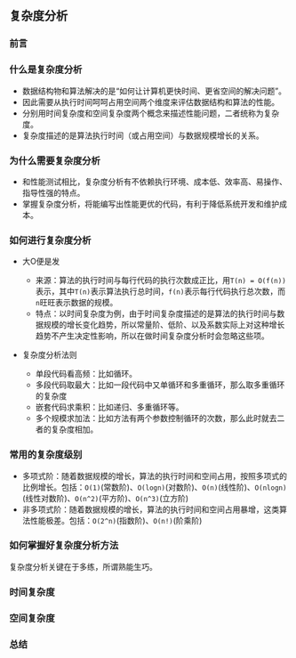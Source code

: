 ## 复杂度分析

### 前言

### 什么是复杂度分析

- 数据结构物和算法解决的是“如何让计算机更快时间、更省空间的解决问题”。
- 因此需要从执行时间呵呵占用空间两个维度来评估数据结构和算法的性能。
- 分别用时间复杂度和空间复杂度两个概念来描述性能问题，二者统称为复杂度。
- 复杂度描述的是算法执行时间（或占用空间）与数据规模增长的关系。

### 为什么需要复杂度分析

- 和性能测试相比，复杂度分析有不依赖执行环境、成本低、效率高、易操作、指导性强的特点。
- 掌握复杂度分析，将能编写出性能更优的代码，有利于降低系统开发和维护成本。

### 如何进行复杂度分析

- 大O便是发
  - 来源：算法的执行时间与每行代码的执行次数成正比，用`T(n) = O(f(n))`表示，其中`T(n)`表示算法执行总时间，`f(n)`表示每行代码执行总次数，而`n`旺旺表示数据的规模。
  - 特点：以时间复杂度为例，由于时间复杂度描述的是算法的执行时间与数据规模的增长变化趋势，所以常量阶、低阶、以及系数实际上对这种增长趋势不产生决定性影响，所以在做时间复杂度分析时会忽略这些项。

- 复杂度分析法则
  - 单段代码看高频：比如循环。
  - 多段代码取最大：比如一段代码中又单循环和多重循环，那么取多重循环的复杂度
  - 嵌套代码求乘积：比如递归、多重循环等。
  - 多个规模求加法：比如方法有两个参数控制循环的次数，那么此时就去二者的复杂度相加。

### 常用的复杂度级别

- 多项式阶：随着数据规模的增长，算法的执行时间和空间占用，按照多项式的比例增长。包括：`O(1)`(常数阶)、`O(logn)`(对数阶)、`O(n)`(线性阶)、`O(nlogn)`(线性对数阶)、`O(n^2)`(平方阶)、`O(n^3)`(立方阶)
- 非多项式阶：随着数据规模的增长，算法的执行时间和空间占用暴增，这类算法性能极差。包括：`O(2^n)`(指数阶)、`O(n!)`(阶乘阶)

### 如何掌握好复杂度分析方法

复杂度分析关键在于多练，所谓熟能生巧。

### 时间复杂度

### 空间复杂度

### 总结